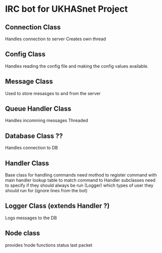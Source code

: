 # IRC bot for UKHASnet Project

## Connection Class
Handles connection to server
Creates own thread

## Config Class
Handles reading the config file and making the config values available.


## Message Class
Used to store mesasges to and from the server


## Queue Handler Class
Handles incomming messages
Threaded

## Database Class ??
Handles connection to DB

## Handler Class
Base class for handling commands
need mothod to register command with main handler
lookup table to match command to Handler
	subclasses need to specify
		if they should always be run (Logger)
		which types of user they should run for (ignore lines from the bot)



## Logger Class	(extends Handler ?)
Logs messages to the DB

## Node class
provides !node functions
	status
	last packet

